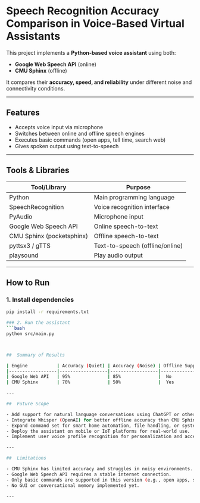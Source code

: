 # Speech Recognition Accuracy Comparison in Voice-Based Virtual Assistants

This project implements a **Python-based voice assistant** using both:
- **Google Web Speech API** (online)
-  **CMU Sphinx** (offline)

It compares their **accuracy, speed, and reliability** under different noise and connectivity conditions.

---

##  Features

- Accepts voice input via microphone
- Switches between online and offline speech engines
- Executes basic commands (open apps, tell time, search web)
- Gives spoken output using text-to-speech

---

## Tools & Libraries

| Tool/Library       | Purpose                                |
|--------------------|----------------------------------------|
| Python             | Main programming language              |
| SpeechRecognition  | Voice recognition interface            |
| PyAudio            | Microphone input                       |
| Google Web Speech API | Online speech-to-text              |
| CMU Sphinx (pocketsphinx) | Offline speech-to-text         |
| pyttsx3 / gTTS     | Text-to-speech (offline/online)        |
| playsound          | Play audio output                      |

---

##  How to Run

### 1. Install dependencies
```bash
pip install -r requirements.txt

### 2. Run the assistant
```bash
python src/main.py



##  Summary of Results

| Engine           | Accuracy (Quiet) | Accuracy (Noise) | Offline Support| Response Time |
|------------------|------------------|------------------|----------------|----------------|
| Google Web API   | 95%              | 85%              |  No            | Fast           |
| CMU Sphinx       | 70%              | 50%              |  Yes           | Moderate       |

---

##  Future Scope

- Add support for natural language conversations using ChatGPT or other NLP models.
- Integrate Whisper (OpenAI) for better offline accuracy than CMU Sphinx.
- Expand command set for smart home automation, file handling, or system monitoring.
- Deploy the assistant on mobile or IoT platforms for real-world use.
- Implement user voice profile recognition for personalization and access control.

---

##  Limitations

- CMU Sphinx has limited accuracy and struggles in noisy environments.
- Google Web Speech API requires a stable internet connection.
- Only basic commands are supported in this version (e.g., open apps, search web).
- No GUI or conversational memory implemented yet.

---
